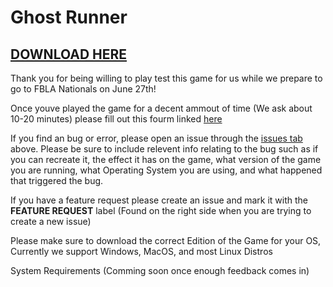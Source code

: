 # Ghost Runner

## [DOWNLOAD HERE](https://drive.google.com/drive/folders/1B-CWVS4vbRrCWIevQsB_xHwgsmz5iQ8-?usp=sharing)

 Thank you for being willing to play test this game for us while we prepare to go to FBLA Nationals on June 27th!
 
 Once youve played the game for a decent ammout of time (We ask about 10-20 minutes) please fill out this fourm linked [here](https://docs.google.com/forms/d/e/1FAIpQLSftqizpfbxrxnLpRwKRjgkX0Zo-uffnSftuTTqxIiQSxUPd1g/viewform?usp=pp_url)
 
 If you find an bug or error, please open an issue through the [issues tab](https://github.com/brysoncotton/ghost-runner/issues) above. Please be sure to include relevent info relating to the bug such as if you can recreate it, the effect it has on the game, what version of the game you are running, what Operating System you are using, and what happened that triggered the bug. 
 
 If you have a feature request please create an issue and mark it with the **FEATURE REQUEST** label (Found on the right side when you are trying to create a new issue)
 
 Please make sure to download the correct Edition of the Game for your OS, Currently we support Windows, MacOS, and most Linux Distros
 
 
 System Requirements
 (Comming soon once enough feedback comes in)
